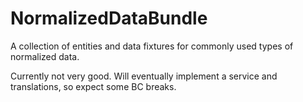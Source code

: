 NormalizedDataBundle
====================

A collection of entities and data fixtures for commonly used types of normalized data.

Currently not very good. Will eventually implement a service and translations, so expect some BC breaks.